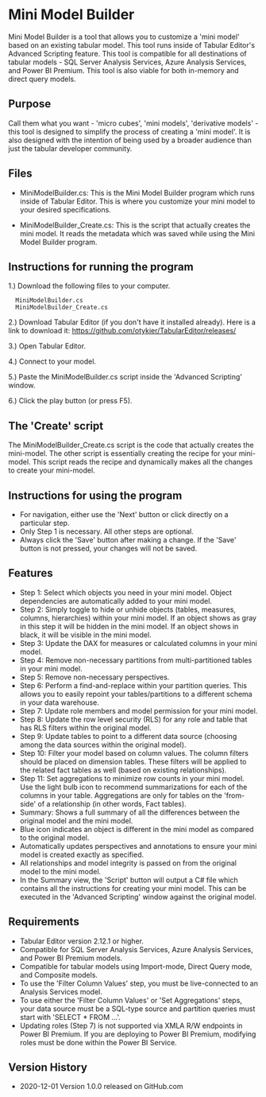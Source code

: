 # Mini Model Builder

Mini Model Builder is a tool that allows you to customize a 'mini model' based on an existing tabular model. This tool runs inside of Tabular Editor's Advanced Scripting feature. This tool is compatible for all destinations of tabular models - SQL Server Analysis Services, Azure Analysis Services, and Power BI Premium. This tool is also viable for both in-memory and direct query models.

## Purpose

Call them what you want - 'micro cubes', 'mini models', 'derivative models' - this tool is designed to simplify the process of creating a 'mini model'. It is also designed with the intention of being used by a broader audience than just the tabular developer community.

## Files

* MiniModelBuilder.cs: This is the Mini Model Builder program which runs inside of Tabular Editor. This is where you customize your mini model to your desired specifications.

* MiniModelBuilder_Create.cs: This is the script that actually creates the mini model. It reads the metadata which was saved while using the Mini Model Builder program.

## Instructions for running the program

1.) Download the following files to your computer.

      MiniModelBuilder.cs
      MiniModelBuilder_Create.cs

2.) Download Tabular Editor (if you don't have it installed already). Here is a link to download it: https://github.com/otykier/TabularEditor/releases/

3.) Open Tabular Editor.

4.) Connect to your model.

5.) Paste the MiniModelBuilder.cs script inside the 'Advanced Scripting' window.

6.) Click the play button (or press F5).

## The 'Create' script

The MiniModelBuilder_Create.cs script is the code that actually creates the mini-model. The other script is essentially creating the recipe for your mini-model. This script reads the recipe and dynamically makes all the changes to create your mini-model. 

## Instructions for using the program

* For navigation, either use the 'Next' button or click directly on a particular step.
* Only Step 1 is necessary. All other steps are optional.
* Always click the 'Save' button after making a change. If the 'Save' button is not pressed, your changes will not be saved.

## Features

* Step 1: Select which objects you need in your mini model. Object dependencies are automatically added to your mini model.
* Step 2: Simply toggle to hide or unhide objects (tables, measures, columns, hierarchies) within your mini model. If an object shows as gray in this step it will be hidden in the mini model. If an object shows in black, it will be visible in the mini model.
* Step 3: Update the DAX for measures or calculated columns in your mini model.
* Step 4: Remove non-necessary partitions from multi-partitioned tables in your mini model.
* Step 5: Remove non-necessary perspectives.
* Step 6: Perform a find-and-replace within your partition queries. This allows you to easily repoint your tables/partitions to a different schema in your data warehouse.
* Step 7: Update role members and model permission for your mini model.
* Step 8: Update the row level security (RLS) for any role and table that has RLS filters within the original model.
* Step 9: Update tables to point to a different data source (choosing among the data sources within the original model).
* Step 10: Filter your model based on column values. The column filters should be placed on dimension tables. These filters will be applied to the related fact tables as well (based on existing relationships).
* Step 11: Set aggregations to minimize row counts in your mini model. Use the light bulb icon to recommend summarizations for each of the columns in your table. Aggregations are only for tables on the 'from-side' of a relationship (in other words, Fact tables).
* Summary: Shows a full summary of all the differences between the original model and the mini model.
* Blue icon indicates an object is different in the mini model as compared to the original model.
* Automatically updates perspectives and annotations to ensure your mini model is created exactly as specified.
* All relationships and model integrity is passed on from the original model to the mini model.
* In the Summary view, the 'Script' button will output a C# file which contains all the instructions for creating your mini model. This can be executed in the 'Advanced Scripting' window against the original model.

## Requirements

* Tabular Editor version 2.12.1 or higher.
* Compatible for SQL Server Analysis Services, Azure Analysis Services, and Power BI Premium models.
* Compatible for tabular models using Import-mode, Direct Query mode, and Composite models.
* To use the 'Filter Column Values' step, you must be live-connected to an Analysis Services model.
* To use either the 'Filter Column Values' or 'Set Aggregations' steps, your data source must be a SQL-type source and partition queries must start with 'SELECT * FROM ...'.
* Updating roles (Step 7) is not supported via XMLA R/W endpoints in Power BI Premium. If you are deploying to Power BI Premium, modifying roles must be done within the Power BI Service.

## Version History

* 2020-12-01 Version 1.0.0 released on GitHub.com
